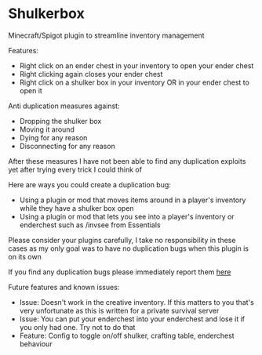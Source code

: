 # Shulkerbox
 Minecraft/Spigot plugin to streamline inventory management

Features:
- Right click on an ender chest in your inventory to open your ender chest
- Right clicking again closes your ender chest
- Right click on a shulker box in your inventory OR in your ender chest to open it

Anti duplication measures against:
- Dropping the shulker box
- Moving it around
- Dying for any reason
- Disconnecting for any reason

After these measures I have not been able to find any duplication exploits yet after trying every trick I could think of

Here are ways you could create a duplication bug:
- Using a plugin or mod that moves items around in a player's inventory while they have a shulker box open
- Using a plugin or mod that lets you see into a player's inventory or enderchest such as /invsee from Essentials

Please consider your plugins carefully, I take no responsibility in these cases as my only goal was to have no duplication bugs when this plugin is on its own

If you find any duplication bugs please immediately report them [here](https://github.com/percyqaz/Shulkerbox/issues)

Future features and known issues:
- Issue: Doesn't work in the creative inventory. If this matters to you that's very unfortunate as this is written for a private survival server
- Issue: You can put your enderchest into your enderchest and lose it if you only had one. Try not to do that
- Feature: Config to toggle on/off shulker, crafting table, enderchest behaviour
